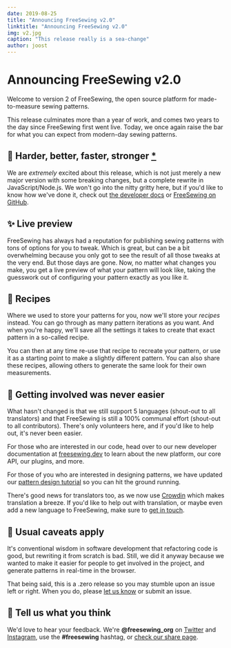 ```yaml
---
date: 2019-08-25
title: "Announcing FreeSewing v2.0"
linktitle: "Announcing FreeSewing v2.0"
img: v2.jpg
caption: "This release really is a sea-change"
author: joost
---
```


# Announcing FreeSewing v2.0

Welcome to version 2 of FreeSewing, the open source platform for made-to-measure sewing patterns.

This release culminates more than a year of work, and comes two years to the day since FreeSewing first went live. 
Today, we once again raise the bar for what you can expect from modern-day sewing patterns.

## 🦄 Harder, better, faster, stronger [\*](https://www.youtube.com/watch?v=GDpmVUEjagg)


We are *extremely* excited about this release, which is not just merely a new major version with some breaking changes, 
but a complete rewrite in JavaScript/Node.js.  We won't go into the nitty gritty here, but if you'd like to know how 
we've done it, check out [the developer docs](https://freesewing.dev) or [FreeSewing on GitHub](https://github.com/freesewing). 


## ✨ Live preview

FreeSewing has always had a reputation for publishing sewing patterns with tons of options for you to tweak. Which is great, but can be a bit overwhelming because you only got to see the result of all those tweaks at the very end.
But those days are gone. Now, no matter what changes you make, you get a live preview of what your pattern will look like, taking the guesswork out of configuring your pattern exactly as you like it.

## 🧂  Recipes

Where we used to store your patterns for you, now we'll store your *recipes* instead. You can go through as many pattern iterations as you want. And when you're happy, we'll save all the settings it takes to create that exact pattern in a so-called recipe. 

You can then at any time re-use that recipe to recreate your pattern, or use it as a starting point to make a slightly different pattern. You can also share these recipes, allowing others to generate the same look for their own measurements.

## 🤝 Getting involved was never easier

What hasn't changed is that we still support 5 languages (shout-out to all translators) and that FreeSewing is still a 100% communal effort (shout-out to all contributors). There's only volunteers here, and if you'd like to help out, it's never been easier.

For those who are interested in our code, head over to our new developer documentation at [freesewing.dev](https://freesewing.dev) to learn about the new platform, our core API, our plugins, and more.

For those of you who are interested in designing patterns, we have updated our [pattern design tutorial](https://freesewing.dev/tutorial) so you can hit the ground running.

There's good news for translators too, as we now use [Crowdin](https://crowdin.com/) which makes translation a breeze. If you'd like to help out with translation, or maybe even add a new language to FreeSewing, make sure to [get in touch](https://chat.freesewing.org/).

## 💩 Usual caveats apply

It's conventional wisdom in software development that refactoring code is good, but rewriting it from scratch is bad. Still, we did it anyway because we wanted to make it easier for people to get involved in the project, and generate patterns in real-time in the browser.

That being said, this is a .zero release so you may stumble upon an issue left or right. When you do, please [let us know](https://chat.freesewing.org/) or submit an issue. 

## 🤞 Tell us what you think

We'd love to hear your feedback. We're **@freesewing\_org** on [Twitter](https://twitter.com/freesewing_org) 
and [Instagram](https://instagram.com/freesewing_org), 
use the **#freesewing** hashtag, or [check our share page](/share).
